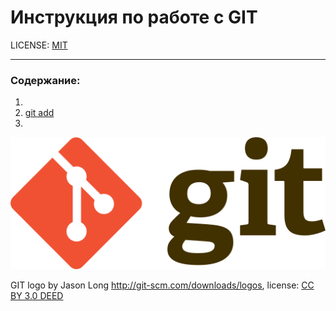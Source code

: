 # Инструкция по работе с GIT

LICENSE: [MIT](license.md)

---

### Содержание:
1.
2. [git add](add.md)
3.




![git-logo](./assets/git-logo.svg.png)

GIT logo by Jason Long http://git-scm.com/downloads/logos, license: [CC BY 3.0 DEED](https://creativecommons.org/licenses/by/3.0/)